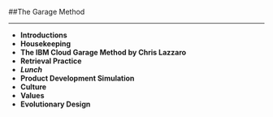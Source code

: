 <!-- .slide: data-background="resources/footer.svg" data-background-size="contain" data-background-position="bottom"  -->

##The Garage Method
- - -
* **Introductions**
* **Housekeeping <!-- .element: style="color:#e0dfe4" -->**
* **The IBM Cloud Garage Method by Chris Lazzaro <!-- .element: style="color:#e0dfe4" -->**
* **Retrieval Practice** <!-- .element: style="color:#e0dfe4" -->
* _**Lunch**_ <!-- .element: style="color:#5cab3d" -->
* **Product Development Simulation** <!-- .element: style="color:#e0dfe4" -->
* **Culture** <!-- .element: style="color:#e0dfe4" -->
* **Values** <!-- .element: style="color:#e0dfe4" -->
* **Evolutionary Design** <!-- .element: style="color:#e0dfe4" -->

<aside class="notes">
</aside>
